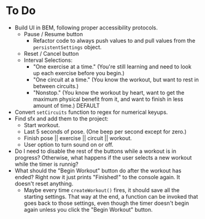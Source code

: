 # To Do

- Build UI in BEM, following proper accessibility protocols.
  - Pause / Resume button
    - Refactor code to always push values to and pull values from the `persistentSettings` object.
  - Reset / Cancel button
  - Interval Selections:
    - "One exercise at a time."  (You're still learning and need to look up each exercise before you begin.)
    - "One circuit at a time."  (You know the workout, but want to rest in between circuits.)
    - "Nonstop."  (You know the workout by heart, want to get the maximum physical benefit from it, and want to finish in less amount of time.) DEFAULT
- Convert `setCircuits` function to regex for numerical keyups.
- Find sfx and add them to the project:
  - Start workout.
  - Last 5 seconds of pose. (One beep per second except for zero.)
  - Finish pose || exercise || circuit || workout.
  - User option to turn sound on or off.
- Do I need to disable the rest of the buttons while a workout is in progress? Otherwise, what happens if the user selects a new workout while the timer is runnig?
- What should the "Begin Workout" button do after the workout has ended? Right now it just prints "Finished!" to the console again. It doesn't reset anything.
  - Maybe every time `createWorkout()` fires, it should save all the starting settings. That way at the end, a function can be invoked that goes back to those settings, even though the timer doesn't begin again unless you click the "Begin Workout" button.